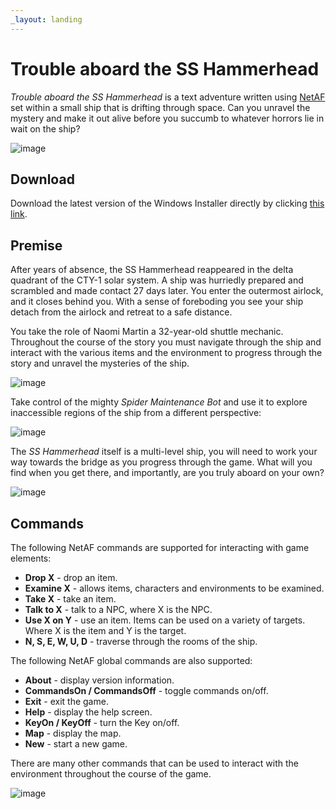 ```yaml
---
_layout: landing
---
```

# Trouble aboard the SS Hammerhead
*Trouble aboard the SS Hammerhead* is a text adventure written using [NetAF](https://github.com/benpollarduk/NetAF) set within a small ship that is drifting through space. Can you unravel the mystery and make it out alive before you succumb to whatever horrors lie in wait on the ship? 

![image](~/images/screenshots/title.png)

## Download
Download the latest version of the Windows Installer directly by clicking [this link](https://benpollarduk.github.io/SSHammerhead-docs/installer/SSHammerhead_Setup.exe).

## Premise
After years of absence, the SS Hammerhead reappeared in the delta quadrant of the CTY-1 solar system. A ship was hurriedly prepared and scrambled and made contact 27 days later.
You enter the outermost airlock, and it closes behind you. With a sense of foreboding you see your ship detach from the airlock and retreat to a safe distance.

You take the role of Naomi Martin a 32-year-old shuttle mechanic. Throughout the course of the story you must navigate through the ship and interact with the various items and the environment
to progress through the story and unravel the mysteries of the ship.

![image](~/images/screenshots/room.png)

Take control of the mighty *Spider Maintenance Bot* and use it to explore inaccessible regions of the ship from a different perspective:

![image](~/images/screenshots/spiderbot.png)

The *SS Hammerhead* itself is a multi-level ship, you will need to work your way towards the bridge as you progress through the game. What will you find when you get there, and importantly,
are you truly aboard on your own?

![image](~/images/screenshots/map.png)

## Commands
The following NetAF commands are supported for interacting with game elements:
* **Drop X** - drop an item.
* **Examine X** - allows items, characters and environments to be examined.
* **Take X** - take an item.
* **Talk to X** - talk to a NPC, where X is the NPC.
* **Use X on Y** - use an item. Items can be used on a variety of targets. Where X is the item and Y is the target.
* **N, S, E, W, U, D** - traverse through the rooms of the ship.

The following NetAF global commands are also supported:
* **About** - display version information.
* **CommandsOn / CommandsOff** - toggle commands on/off.
* **Exit** - exit the game.
* **Help** - display the help screen.
* **KeyOn / KeyOff** - turn the Key on/off.
* **Map** - display the map.
* **New** - start a new game.

There are many other commands that can be used to interact with the environment throughout the course of the game.

![image](~/images/screenshots/starfield.png)
